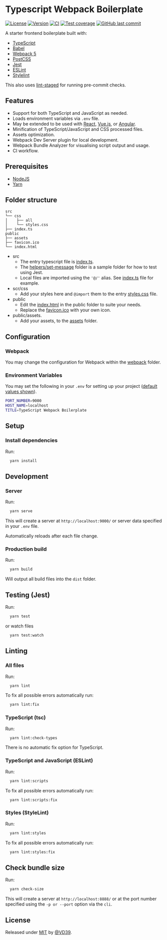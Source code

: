 # Typescript Webpack Boilerplate

[![License][license-image]][license-url]
[![Version][version-image]][version-url]
[![CI][ci-image]][ci-url]
[![Test coverage][coverage-image]][coverage-url]
[![GitHub last commit][commit-image]][commit-url]

A starter frontend boilerplate built with:

- [TypeScript](https://www.typescriptlang.org/)
- [Babel](https://babeljs.io/)
- [Webpack 5](https://webpack.js.org/)
- [PostCSS](https://postcss.org/)
- [Jest](https://jestjs.io/)
- [ESLint](https://eslint.org/)
- [Stylelint](https://stylelint.io/)

This also uses [lint-staged](https://github.com/okonet/lint-staged) for running pre-commit checks.

## Features

- Support for both TypeScript and JavaScript as needed.
- Loads environment variables via `.env` file.
- May be extended to be used with [React](https://reactjs.org/), [Vue.js](https://vuejs.org/), or [Angular](https://angular.io/).
- Minification of TypeScript/JavaScript and CSS processed files.
- Assets optimization.
- Webpack Dev Server plugin for local development.
- Webpack Bundle Analyzer for visualising script output and usage.
- CI workflow.

## Prerequisites

- [NodeJS](https://nodejs.org/en/)
- [Yarn](https://yarnpkg.com)

## Folder structure

```none
src
└── css
│    ├── all
│    └── styles.css
├── index.ts
public
├── assets
├── favicon.ico
└── index.html
```

- src
  - The entry typescript file is [index.ts](src/index.ts).
  - The [helpers/set-message](src/helpers/set-message) folder is a sample folder for how to test using Jest.
  - Local files are imported using the `'@/'` alias. See [index.ts](src/index.ts) file for example.
- scr/css
  - Add your styles here and `@import` them to the entry [styles.css](src/css/styles.css) file.
- public
  - Edit the [index.html](public/index.html) in the public folder to suite your needs.
  - Replace the [favicon.ico](public/favicon.ico) with your own icon.
- public/assets.
  - Add your assets, to the [assets](public/assets) folder.

## Configuration

### Webpack

You may change the configuration for Webpack within the [webpack](webpack) folder.

### Environment Variables

You may set the following in your `.env` for setting up your project ([default values shown](configuration/config.js)).

```sh
PORT_NUMBER=9000
HOST_NAME=localhost
TITLE=TypeScript Webpack Boilerplate
```

## Setup

### Install dependencies

Run:

```sh
  yarn install
```

## Development

### Server

Run:

```sh
  yarn serve
```

This will create a server at `http://localhost:9000/` or server data specified in your `.env` file.

Automatically reloads after each file change.

### Production build

Run:

```sh
  yarn build
```

Will output all build files into the `dist` folder.

## Testing (Jest)

Run:

```sh
  yarn test
```

or watch files

```sh
  yarn test:watch
```

## Linting

### All files

Run:

```sh
  yarn lint
```

To fix all possible errors automatically run:

```sh
  yarn lint:fix
```

### TypeScript (tsc)

Run:

```sh
  yarn lint:check-types
```

There is no automatic fix option for TypeScript.

### TypeScript and JavaScript (ESLint)

Run:

```sh
  yarn lint:scripts
```

To fix all possible errors automatically run:

```sh
  yarn lint:scripts:fix
```

### Styles (StyleLint)

Run:

```sh
  yarn lint:styles
```

To fix all possible errors automatically run:

```sh
  yarn lint:styles:fix
```

## Check bundle size

Run:

```sh
  yarn check-size
```

This will create a server at `http://localhost:8888/` or at the port number specified using the `-p or --port` option via the `cli`.

## License

Released under [MIT](LICENSE) by [@VD39](https://github.com/VD39).

<!-- Image URls -->

[license-image]: https://img.shields.io/badge/license-MIT-blue.svg?style=flat-square
[version-image]: https://img.shields.io/github/package-json/v/VD39/typescript-webpack-boilerplate/master?logo=github&style=flat-square
[ci-image]: https://img.shields.io/github/actions/workflow/status/VD39/typescript-webpack-boilerplate/ci.yml?logo=githubactions&style=flat-square
[coverage-image]: https://img.shields.io/badge/coverage-100%25-brightgreen.svg?&logo=jest&style=flat-square
[commit-image]: https://img.shields.io/github/last-commit/VD39/typescript-webpack-boilerplate.svg?logo=git&style=flat-square

<!-- Page URLs -->

[license-url]: LICENSE
[version-url]: package.json
[ci-url]: https://github.com/VD39/typescript-webpack-boilerplate/actions?query=branch%3Amaster
[coverage-url]: https://github.com/VD39/typescript-webpack-boilerplate?branch=master
[commit-url]: https://github.com/VD39/typescript-webpack-boilerplate/commits/master
